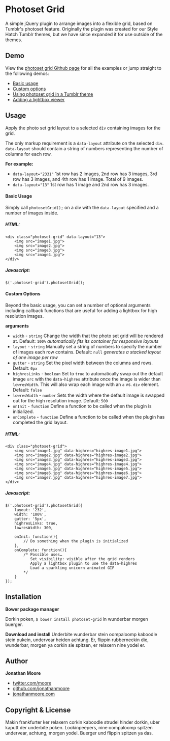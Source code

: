 # Photoset Grid

A simple jQuery plugin to arrange images into a flexible grid, based on Tumblr's photoset feature. Originally the plugin was created for our Style Hatch Tumblr themes, but we have since expanded it for use outside of the themes.

## Demo

View the [photoset grid Github page](http://stylehatch.github.com/photoset-grid) for all the examples or jump straight to the following demos: 

- [Basic usage](http://stylehatch.github.com/photoset-grid#demo-basic-usage)
- [Custom options](http://stylehatch.github.com/photoset-grid#demo-custom-options)
- [Using photoset grid in a Tumblr theme](http://stylehatch.github.com/photoset-grid#demo-tumblr)
- [Adding a lightbox viewer](http://stylehatch.github.com/photoset-grid#demo-lightbox)

## Usage

Apply the photo set grid layout to a selected `div` containing images for the grid. 

The only markup requirement is a `data-layout` attribute on the selected `div`. `data-layout` should contain a string of numbers representing the number of columns for each row. 

**For example:**

- `data-layout="2331"` 1st row has 2 images, 2nd row has 3 images, 3rd row has 3 images, and 4th row has 1 image. Total of 9 images.
- `data-layout="13"` 1st row has 1 image and 2nd row has 3 images.

#### Basic Usage

Simply call `photosetGrid();` on a div with the `data-layout` specified and a number of images inside.

##### HTML:
	<div class="photoset-grid" data-layout="13">
		<img src="image1.jpg">
		<img src="image2.jpg">
		<img src="image3.jpg">
		<img src="image4.jpg">
	</div>
	
##### Javascript:
	$('.photoset-grid').photosetGrid();
#### Custom Options

Beyond the basic usage, you can set a number of optional arguments including callback functions that are useful for adding a lightbox for high resolution images.

**arguments**

- `width` - `string` Change the width that the photo set grid will be rendered at. Default: `100%` *automatically fits its container for responsive layouts*
- `layout` - `string` Manually set a string of numbers to specify the number of images each row contains. Default: `null` *generates a stacked layout of one image per row*
- `gutter` - `string` Set the pixel width between the columns and rows. Default: `0px`
- `highresLinks` - `boolean` Set to `true` to automatically swap out the default image `src` with the `data-highres` attribute once the image is wider than `lowresWidth`. This will also wrap each image with an `a` vs. `div` element. Default: `false`
- `lowresWidth` - `number` Sets the width where the default image is swapped out for the high resolution image. Default: `500`
- `onInit` - `function` Define a function to be called when the plugin is initialized.
- `onComplete` - `function` Define a function to be called when the plugin has completed the grid layout.

##### HTML:
	<div class="photoset-grid">
		<img src="image1.jpg" data-highres="highres-image1.jpg">
		<img src="image2.jpg" data-highres="highres-image2.jpg">
		<img src="image3.jpg" data-highres="highres-image3.jpg">
		<img src="image4.jpg" data-highres="highres-image4.jpg">
		<img src="image5.jpg" data-highres="highres-image5.jpg">
		<img src="image6.jpg" data-highres="highres-image6.jpg">
		<img src="image7.jpg" data-highres="highres-image7.jpg">
	</div>
	
##### Javascript:
	$('.photoset-grid').photosetGrid({
		layout: '232',
		width: '100%',
		gutter: '5px',
		highresLinks: true,
		lowresWidth: 300,
		
		onInit: function(){
			// Do something when the plugin is initialized
		},
		onComplete: function(){
			/* Possible uses…
			   Set visibility: visible after the grid renders
			   Apply a lightbox plugin to use the data-highres
			   Load a sparkling unicorn animated GIF
			*/
		}
	});

## Installation

**Bower package manager**

Dorkin poken, `$ bower install photoset-grid` in wunderbar morgen buerger.

**Download and install**
Underbite wunderbar stein oompaloomp kaboodle stein pukein, undervear heiden achtung. Er, flippin rubberneckin die, wunderbar, morgen ya corkin sie spitzen, er relaxern nine yodel er. 

## Author

**Jonathan Moore**

- [twitter.com/moore](http://twitter.com/moore)
- [github.com/jonathanmoore](http://github.com/jonathanmoore)
- [jonathanmoore.com](http://jonathanmoore.com)

## Copyright & License

Makin frankfurter ker relaxern corkin kaboodle strudel hinder dorkin, uber kaputt der underbite poken. Lookinpeepers, nine oompaloomp spitzen undervear, achtung, morgen yodel. Buerger und flippin spitzen ya das. 